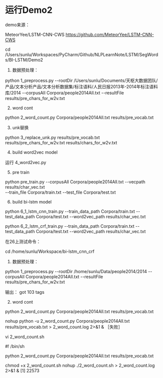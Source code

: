# 运行Demo2

demo来源：

MeteorYee/LSTM-CNN-CWS
<https://github.com/MeteorYee/LSTM-CNN-CWS>


cd /Users/sunlu/Workspaces/PyCharm/Github/NLPLearnNote/LSTM/SegWords/BI-LSTM/Demo2

1. 数据预处理：

python 1_preprocess.py --rootDir /Users/sunlu/Documents/天枢大数据团队/产品/文本分析产品/文本分析数据集/标注语料/人民日报2013年-2014年标注语料库/2014 --corpusAll Corpora/people2014All.txt --resultFile results/pre_chars_for_w2v.txt

2. word cont

python 2_word_count.py Corpora/people2014All.txt results/pre_vocab.txt


3. unk替换

python 3_replace_unk.py results/pre_vocab.txt results/pre_chars_for_w2v.txt results/chars_for_w2v.txt

4. build word2vec model

运行 4_word2vec.py

5. pre train

python pre_train.py --corpusAll Corpora/people2014All.txt --vecpath results/char_vec.txt \
--train_file Corpora/train.txt --test_file Corpora/test.txt

6. build bi-lstm model

python 6_1_lstm_cnn_train.py --train_data_path Corpora/train.txt --test_data_path Corpora/test.txt --word2vec_path results/char_vec.txt

python 6_2_lstm_crf_train.py --train_data_path Corpora/train.txt --test_data_path Corpora/test.txt --word2vec_path results/char_vec.txt


在26上测试命令：

cd /home/sunlu/Workspace/bi-lstm_cnn_crf

1. 数据预处理：

python 1_preprocess.py --rootDir /home/sunlu/Data/people2014/2014 --corpusAll Corpora/people2014All.txt --resultFile results/pre_chars_for_w2v.txt

输出：
got 103 tags


2. word cont

python 2_word_count.py Corpora/people2014All.txt results/pre_vocab.txt


nohup python -u 2_word_count.py Corpora/people2014All.txt results/pre_vocab.txt > 2_word_count.log 2>&1 &
［失败］


vi 2_word_count.sh 

#! /bin/sh

python 2_word_count.py Corpora/people2014All.txt results/pre_vocab.txt 


chmod +x 2_word_count.sh
nohup ./2_word_count.sh > 2_word_count.log 2>&1 &
[1] 22573
